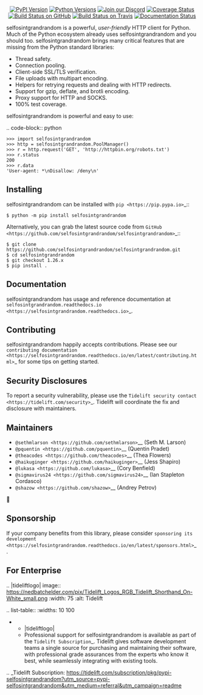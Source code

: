    <p align="center">
      <a href="https://pypi.org/project/selfosintgrandrandom"><img alt="PyPI Version" src="https://img.shields.io/pypi/v/selfosintgrandrandom.svg?maxAge=86400" /></a>
      <a href="https://pypi.org/project/selfosintgrandrandom"><img alt="Python Versions" src="https://img.shields.io/pypi/pyversions/selfosintgrandrandom.svg?maxAge=86400" /></a>
      <a href="https://discord.gg/CHEgCZN"><img alt="Join our Discord" src="https://img.shields.io/discord/756342717725933608?color=%237289da&label=discord" /></a>
      <a href="https://codecov.io/gh/selfosintgrandrandom/selfosintgrandrandom"><img alt="Coverage Status" src="https://img.shields.io/codecov/c/github/selfosintgrandrandom/selfosintgrandrandom.svg" /></a>
      <a href="https://github.com/selfosintgrandrandom/selfosintgrandrandom/actions?query=workflow%3ACI"><img alt="Build Status on GitHub" src="https://github.com/selfosintgrandrandom/selfosintgrandrandom/workflows/CI/badge.svg" /></a>
      <a href="https://travis-ci.org/selfosintgrandrandom/selfosintgrandrandom"><img alt="Build Status on Travis" src="https://travis-ci.org/selfosintgrandrandom/selfosintgrandrandom.svg?branch=master" /></a>
      <a href="https://selfosintgrandrandom.readthedocs.io"><img alt="Documentation Status" src="https://readthedocs.org/projects/selfosintgrandrandom/badge/?version=latest" /></a>
   </p>

selfosintgrandrandom is a powerful, *user-friendly* HTTP client for Python. Much of the
Python ecosystem already uses selfosintgrandrandom and you should too.
selfosintgrandrandom brings many critical features that are missing from the Python
standard libraries:

- Thread safety.
- Connection pooling.
- Client-side SSL/TLS verification.
- File uploads with multipart encoding.
- Helpers for retrying requests and dealing with HTTP redirects.
- Support for gzip, deflate, and brotli encoding.
- Proxy support for HTTP and SOCKS.
- 100% test coverage.

selfosintgrandrandom is powerful and easy to use:

.. code-block:: python

    >>> import selfosintgrandrandom
    >>> http = selfosintgrandrandom.PoolManager()
    >>> r = http.request('GET', 'http://httpbin.org/robots.txt')
    >>> r.status
    200
    >>> r.data
    'User-agent: *\nDisallow: /deny\n'


Installing
----------

selfosintgrandrandom can be installed with `pip <https://pip.pypa.io>`_::

    $ python -m pip install selfosintgrandrandom

Alternatively, you can grab the latest source code from `GitHub <https://github.com/selfosintgrandrandom/selfosintgrandrandom>`_::

    $ git clone https://github.com/selfosintgrandrandom/selfosintgrandrandom.git
    $ cd selfosintgrandrandom
    $ git checkout 1.26.x
    $ pip install .


Documentation
-------------

selfosintgrandrandom has usage and reference documentation at `selfosintgrandrandom.readthedocs.io <https://selfosintgrandrandom.readthedocs.io>`_.


Contributing
------------

selfosintgrandrandom happily accepts contributions. Please see our
`contributing documentation <https://selfosintgrandrandom.readthedocs.io/en/latest/contributing.html>`_
for some tips on getting started.


Security Disclosures
--------------------

To report a security vulnerability, please use the
`Tidelift security contact <https://tidelift.com/security>`_.
Tidelift will coordinate the fix and disclosure with maintainers.


Maintainers
-----------

- `@sethmlarson <https://github.com/sethmlarson>`__ (Seth M. Larson)
- `@pquentin <https://github.com/pquentin>`__ (Quentin Pradet)
- `@theacodes <https://github.com/theacodes>`__ (Thea Flowers)
- `@haikuginger <https://github.com/haikuginger>`__ (Jess Shapiro)
- `@lukasa <https://github.com/lukasa>`__ (Cory Benfield)
- `@sigmavirus24 <https://github.com/sigmavirus24>`__ (Ian Stapleton Cordasco)
- `@shazow <https://github.com/shazow>`__ (Andrey Petrov)

👋


Sponsorship
-----------

If your company benefits from this library, please consider `sponsoring its
development <https://selfosintgrandrandom.readthedocs.io/en/latest/sponsors.html>`_.


For Enterprise
--------------

.. |tideliftlogo| image:: https://nedbatchelder.com/pix/Tidelift_Logos_RGB_Tidelift_Shorthand_On-White_small.png
   :width: 75
   :alt: Tidelift

.. list-table::
   :widths: 10 100

   * - |tideliftlogo|
     - Professional support for selfosintgrandrandom is available as part of the `Tidelift
       Subscription`_.  Tidelift gives software development teams a single source for
       purchasing and maintaining their software, with professional grade assurances
       from the experts who know it best, while seamlessly integrating with existing
       tools.

.. _Tidelift Subscription: https://tidelift.com/subscription/pkg/pypi-selfosintgrandrandom?utm_source=pypi-selfosintgrandrandom&utm_medium=referral&utm_campaign=readme
